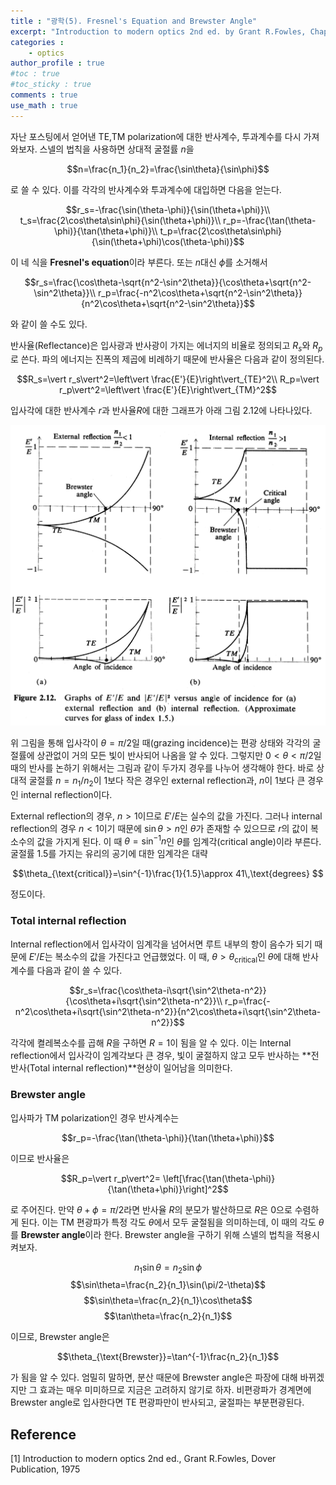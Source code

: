 ```yaml
---
title : "광학(5). Fresnel's Equation and Brewster Angle"
excerpt: "Introduction to modern optics 2nd ed. by Grant R.Fowles, Chap.2"
categories :
    - optics
author_profile : true
#toc : true
#toc_sticky : true
comments : true
use_math : true
---
```


자난 포스팅에서 얻어낸 TE,TM polarization에 대한 반사계수, 투과계수를 다시 가져와보자. 스넬의 법칙을 사용하면 상대적 굴절률 $n$을

$$n=\frac{n_1}{n_2}=\frac{\sin\theta}{\sin\phi}$$

로 쓸 수 있다. 이를 각각의 반사계수와 투과계수에 대입하면 다음을 얻는다.

$$r_s=-\frac{\sin(\theta-\phi)}{\sin(\theta+\phi)}\\
t_s=\frac{2\cos\theta\sin\phi}{\sin(\theta+\phi)}\\
r_p=-\frac{\tan(\theta-\phi)}{\tan(\theta+\phi)}\\
t_p=\frac{2\cos\theta\sin\phi}{\sin(\theta+\phi)\cos(\theta-\phi)}$$

이 네 식을 **Fresnel's equation**이라 부른다. 또는 $n$대신 $\phi$를 소거해서

$$r_s=\frac{\cos\theta-\sqrt{n^2-\sin^2\theta}}{\cos\theta+\sqrt{n^2-\sin^2\theta}}\\
r_p=\frac{-n^2\cos\theta+\sqrt{n^2-\sin^2\theta}}{n^2\cos\theta+\sqrt{n^2-\sin^2\theta}}$$

와 같이 쓸 수도 있다.

반사율(Reflectance)은 입사광과 반사광이 가지는 에너지의 비율로 정의되고 $R_s$와 $R_p$로 쓴다. 파의 에너지는 진폭의 제곱에 비례하기 때문에 반사율은 다음과 같이 정의된다.

$$R_s=\vert r_s\vert^2=\left\vert \frac{E'}{E}\right\vert_{TE}^2\\
R_p=\vert r_p\vert^2=\left\vert \frac{E'}{E}\right\vert_{TM}^2$$

입사각에 대한 반사계수 $r$과 반사율$R$에 대한 그래프가 아래 그림 2.12에 나타나있다.

![ex_screenshot](/assets/images/OPTICS/fig-2.12.jpg)

위 그림을 통해 입사각이 $\theta=\pi/2$일 때(grazing incidence)는 편광 상태와 각각의 굴절률에 상관없이 거의 모든 빛이 반사되어 나옴을 알 수 있다. 그렇지만 $0<\theta<\pi/2$일 때의 반사를 논하기 위해서는 그림과 같이 두가지 경우를 나누어 생각해야 한다. 바로 상대적 굴절률 $n=n_1/n_2$이 $1$보다 작은 경우인 external reflection과, $n$이 $1$보다 큰 경우인 internal reflection이다.

External reflection의 경우, $n>1$이므로 $E'/E$는 실수의 값을 가진다. 그러나 internal reflection의 경우 $n<1$이기 때문에 $\sin\theta>n$인 $\theta$가 존재할 수 있으므로 $r$의 값이 복소수의 값을 가지게 된다. 이 때 $\theta=\sin^{-1}n$인 $\theta$를 임계각(critical angle)이라 부른다. 굴절률 $1.5$를 가지는 유리의 공기에 대한 임계각은 대략

$$\theta_{\text{critical}}=\sin^{-1}\frac{1}{1.5}\approx 41\,\text{degrees} $$

정도이다.

### Total internal reflection

Internal reflection에서 입사각이 임계각을 넘어서면 루트 내부의 항이 음수가 되기 때문에 $E'/E$는 복소수의 값을 가진다고 언급했었다. 이 때, $\theta>\theta_{\text{critical}}$인 $\theta$에 대해 반사계수를 다음과 같이 쓸 수 있다.

$$r_s=\frac{\cos\theta-i\sqrt{\sin^2\theta-n^2}}{\cos\theta+i\sqrt{\sin^2\theta-n^2}}\\
r_p=\frac{-n^2\cos\theta+i\sqrt{\sin^2\theta-n^2}}{n^2\cos\theta+i\sqrt{\sin^2\theta-n^2}}$$

각각에 켤레복소수를 곱해 $R$을 구하면 $R=1$이 됨을 알 수 있다. 이는 Internal reflection에서 입사각이 임계각보다 큰 경우, 빛이 굴절하지 않고 모두 반사하는 **전반사(Total internal reflection)**현상이 일어남을 의미한다. 

### Brewster angle

입사파가 TM polarization인 경우 반사계수는

$$r_p=-\frac{\tan(\theta-\phi)}{\tan(\theta+\phi)}$$

이므로 반사율은

$$R_p=\vert r_p\vert^2= \left[\frac{\tan(\theta-\phi)}{\tan(\theta+\phi)}\right]^2$$

로 주어진다. 만약 $\theta +\phi=\pi/2$라면 반사율 $R$의 분모가 발산하므로 $R$은 $0$으로 수렴하게 된다. 이는 TM 편광파가 특정 각도 $\theta$에서 모두 굴절됨을 의미하는데, 이 때의 각도 $\theta$를 **Brewster angle**이라 한다. Brewster angle을 구하기 위해 스넬의 법칙을 적용시켜보자.

$$n_1\sin\theta=n_2\sin\phi$$
$$\sin\theta=\frac{n_2}{n_1}\sin(\pi/2-\theta)$$
$$\sin\theta=\frac{n_2}{n_1}\cos\theta$$
$$\tan\theta=\frac{n_2}{n_1}$$

이므로, Brewster angle은

$$\theta_{\text{Brewster}}=\tan^{-1}\frac{n_2}{n_1}$$

가 됨을 알 수 있다. 엄밀히 말하면, 분산 때문에 Brewster angle은 파장에 대해 바뀌겠지만 그 효과는 매우 미미하므로 지금은 고려하지 않기로 하자. 비편광파가 경계면에 Brewster angle로 입사한다면 TE 편광파만이 반사되고, 굴절파는 부분편광된다.





## Reference

[1] Introduction to modern optics 2nd ed., Grant R.Fowles, Dover Publication, 1975

